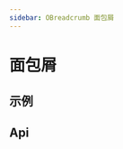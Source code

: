 ```yaml
---
sidebar: OBreadcrumb 面包屑
---
```


# 面包屑

## 示例

<!-- @case BcUsage -->
<!-- @case BcVueRouter -->

## Api

<!-- @api OBreadcrumb -->
<!-- @api OBreadcrumbItem -->
